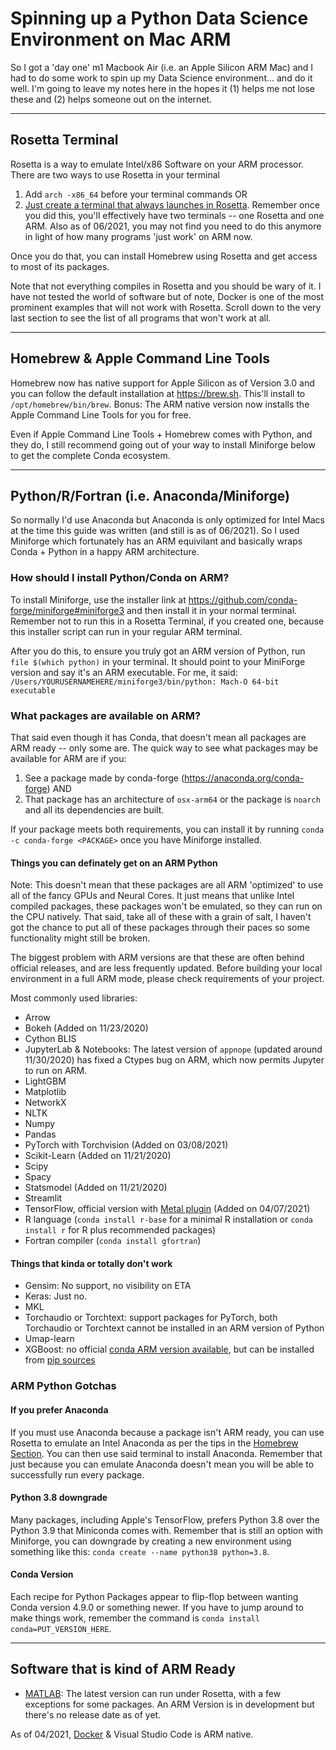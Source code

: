 # Spinning up a Python Data Science Environment on Mac ARM
So I got a 'day one' m1 Macbook Air (i.e. an Apple Silicon ARM Mac) and I had to do some work to spin up my Data Science environment... and do it well. I'm going to leave my notes here in the hopes it (1) helps me not lose these and (2) helps someone out on the internet.

---

## Rosetta Terminal
Rosetta is a way to emulate Intel/x86 Software on your ARM processor. There are two ways to use Rosetta in your terminal

1. Add `arch -x86_64` before your terminal commands OR
2. [Just create a terminal that always launches in Rosetta](https://osxdaily.com/2020/11/18/how-run-homebrew-x86-terminal-apple-silicon-mac/). Remember once you did this, you'll effectively have two terminals -- one Rosetta and one ARM. Also as of 06/2021, you may not find you need to do this anymore in light of how many programs 'just work' on ARM now.

Once you do that, you can install Homebrew using Rosetta and get access to most of its packages.

Note that not everything compiles in Rosetta and you should be wary of it. I have not tested the world of software but of note, Docker is one of the most prominent examples that will not work with Rosetta. Scroll down to the very last section to see the list of all programs that won't work at all.

---

## Homebrew & Apple Command Line Tools
Homebrew now has native support for Apple Silicon as of Version 3.0 and you can follow the  default installation at https://brew.sh. This'll install to `/opt/homebrew/bin/brew`. Bonus: The ARM native version now installs the Apple Command Line Tools for you for free.

Even if Apple Command Line Tools + Homebrew comes with Python, and they do, I still recommend going out of your way to install Miniforge below to get the complete Conda ecosystem.

---

## Python/R/Fortran (i.e. Anaconda/Miniforge)
So normally I'd use Anaconda but Anaconda is only optimized for Intel Macs at the time this guide was written (and still is as of 06/2021). So I used Miniforge which fortunately has an ARM equivilant and basically wraps Conda + Python in a happy ARM architecture.

### How should I install Python/Conda on ARM?
To install Miniforge, use the installer link at https://github.com/conda-forge/miniforge#miniforge3 and then install it in your normal terminal. Remember not to run this in a Rosetta Terminal, if you created one, because this installer script can run in your regular ARM terminal. 

After you do this, to ensure you truly got an ARM version of Python, run `file $(which python)` in your terminal. It should point to your MiniForge version and say it's an ARM executable. For me, it said: `/Users/YOURUSERNAMEHERE/miniforge3/bin/python: Mach-O 64-bit executable`

### What packages are available on ARM?
That said even though it has Conda, that doesn't mean all packages are ARM ready -- only some are. The quick way to see what packages may be available for ARM are if you:

1. See a package made by conda-forge (https://anaconda.org/conda-forge) AND
2. That package has an architecture of `osx-arm64` or the package is `noarch` and all its dependencies are built.

If your package meets both requirements, you can install it by running `conda -c conda-forge <PACKAGE>` once you have Miniforge installed.

#### Things you can definately get on an ARM Python
Note: This doesn't mean that these packages are all ARM 'optimized' to use all of the fancy GPUs and Neural Cores. It just means that unlike Intel compiled packages, these packages won't be emulated, so they can run on the CPU natively. That said, take all of these with a grain of salt, I haven't got the chance to put all of these packages through their paces so some functionality might still be broken.

The biggest problem with ARM versions are that these are often behind official releases, and are less frequently updated. Before building your local environment in a full ARM mode, please check requirements of your project.

Most commonly used libraries:
- Arrow
- Bokeh (Added on 11/23/2020)
- Cython BLIS
- JupyterLab & Notebooks: The latest version of `appnope` (updated around 11/30/2020) has fixed a Ctypes bug on ARM, which now permits Jupyter to run on ARM.
- LightGBM
- Matplotlib
- NetworkX
- NLTK
- Numpy
- Pandas
- PyTorch with Torchvision (Added on 03/08/2021)
- Scikit-Learn (Added on 11/21/2020)
- Scipy
- Spacy
- Statsmodel (Added on 11/21/2020)
- Streamlit
- TensorFlow, official version with [Metal plugin](https://developer.apple.com/metal/tensorflow-plugin/) (Added on 04/07/2021)
- R language (`conda install r-base` for a minimal R installation or `conda install r` for R plus recommended packages)
- Fortran compiler (`conda install gfortran`)

#### Things that kinda or totally don't work
- Gensim: No support, no visibility on ETA
- Keras: Just no.
- MKL
- Torchaudio or Torchtext: support packages for PyTorch, both Torchaudio or Torchtext cannot be installed in an ARM version of Python
- Umap-learn
- XGBoost: no official [conda ARM version available](https://pypi.org/project/xgboost/), but can be installed from [pip sources](https://towardsdatascience.com/install-xgboost-and-lightgbm-on-apple-m1-macs-cb75180a2dda)

### ARM Python Gotchas

#### If you prefer Anaconda
If you must use Anaconda because a package isn't ARM ready, you can use Rosetta to emulate an Intel Anaconda as per the tips in the [Homebrew Section](homebrew-and-rosetta-terminal). You can then use said terminal to install Anaconda. Remember that just because you can emulate Anaconda doesn't mean you will be able to successfully run every package.

#### Python 3.8 downgrade
Many packages, including Apple's TensorFlow, prefers Python 3.8 over the Python 3.9 that Miniconda comes with. Remember that is still an option with Miniforge, you can downgrade by creating a new environment using something like this: `conda create --name python38 python=3.8`.

#### Conda Version
Each recipe for Python Packages appear to flip-flop between wanting Conda version 4.9.0 or something newer. If you have to jump around to make things work, remember the command is `conda install conda=PUT_VERSION_HERE`.

---

## Software that is kind of ARM Ready
- [MATLAB](https://www.mathworks.com/matlabcentral/answers/641925-is-matlab-supported-on-apple-silicon-macs?s_tid=srchtitle): The latest version can run under Rosetta, with a few exceptions for some packages. An ARM Version is in development but there's no release date as of yet.

As of 04/2021, [Docker](https://www.docker.com/blog/released-docker-desktop-for-mac-apple-silicon/) & Visual Studio Code is ARM native.
